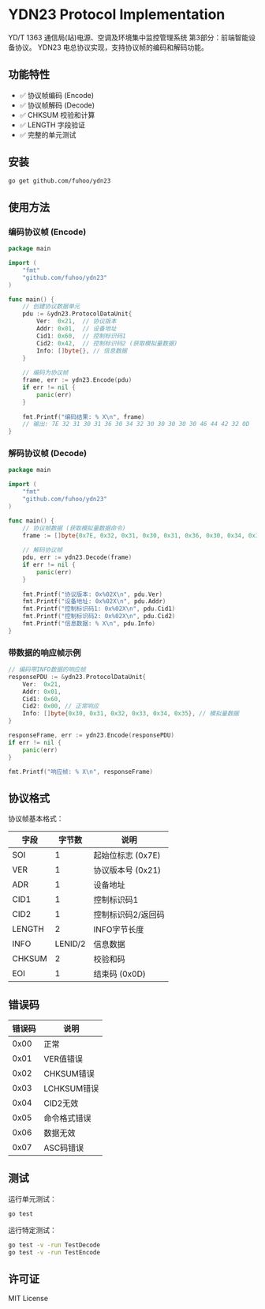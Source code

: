 # YDN23 Protocol Implementation

YD/T 1363 通信局(站)电源、空调及环境集中监控管理系统 第3部分：前端智能设备协议。
YDN23 电总协议实现，支持协议帧的编码和解码功能。

## 功能特性

- ✅ 协议帧编码 (Encode)
- ✅ 协议帧解码 (Decode) 
- ✅ CHKSUM 校验和计算
- ✅ LENGTH 字段验证
- ✅ 完整的单元测试

## 安装

```bash
go get github.com/fuhoo/ydn23
```

## 使用方法

### 编码协议帧 (Encode)

```go
package main

import (
    "fmt"
    "github.com/fuhoo/ydn23"
)

func main() {
    // 创建协议数据单元
    pdu := &ydn23.ProtocolDataUnit{
        Ver:  0x21,  // 协议版本
        Addr: 0x01,  // 设备地址
        Cid1: 0x60,  // 控制标识码1
        Cid2: 0x42,  // 控制标识码2 (获取模拟量数据)
        Info: []byte{}, // 信息数据
    }
    
    // 编码为协议帧
    frame, err := ydn23.Encode(pdu)
    if err != nil {
        panic(err)
    }
    
    fmt.Printf("编码结果: % X\n", frame)
    // 输出: 7E 32 31 30 31 36 30 34 32 30 30 30 30 30 46 44 42 32 0D
}
```

### 解码协议帧 (Decode)

```go
package main

import (
    "fmt"
    "github.com/fuhoo/ydn23"
)

func main() {
    // 协议帧数据 (获取模拟量数据命令)
    frame := []byte{0x7E, 0x32, 0x31, 0x30, 0x31, 0x36, 0x30, 0x34, 0x32, 0x30, 0x30, 0x30, 0x30, 0x30, 0x46, 0x44, 0x42, 0x32, 0x0D}
    
    // 解码协议帧
    pdu, err := ydn23.Decode(frame)
    if err != nil {
        panic(err)
    }
    
    fmt.Printf("协议版本: 0x%02X\n", pdu.Ver)
    fmt.Printf("设备地址: 0x%02X\n", pdu.Addr)
    fmt.Printf("控制标识码1: 0x%02X\n", pdu.Cid1)
    fmt.Printf("控制标识码2: 0x%02X\n", pdu.Cid2)
    fmt.Printf("信息数据: % X\n", pdu.Info)
}
```

### 带数据的响应帧示例

```go
// 编码带INFO数据的响应帧
responsePDU := &ydn23.ProtocolDataUnit{
    Ver:  0x21,
    Addr: 0x01,
    Cid1: 0x60,
    Cid2: 0x00, // 正常响应
    Info: []byte{0x30, 0x31, 0x32, 0x33, 0x34, 0x35}, // 模拟量数据
}

responseFrame, err := ydn23.Encode(responsePDU)
if err != nil {
    panic(err)
}

fmt.Printf("响应帧: % X\n", responseFrame)
```

## 协议格式

协议帧基本格式：

| 字段 | 字节数 | 说明 |
|------|--------|------|
| SOI | 1 | 起始位标志 (0x7E) |
| VER | 1 | 协议版本号 (0x21) |
| ADR | 1 | 设备地址 |
| CID1 | 1 | 控制标识码1 |
| CID2 | 1 | 控制标识码2/返回码 |
| LENGTH | 2 | INFO字节长度 |
| INFO | LENID/2 | 信息数据 |
| CHKSUM | 2 | 校验和码 |
| EOI | 1 | 结束码 (0x0D) |

## 错误码

| 错误码 | 说明 |
|--------|------|
| 0x00 | 正常 |
| 0x01 | VER值错误 |
| 0x02 | CHKSUM错误 |
| 0x03 | LCHKSUM错误 |
| 0x04 | CID2无效 |
| 0x05 | 命令格式错误 |
| 0x06 | 数据无效 |
| 0x07 | ASC码错误 |

## 测试

运行单元测试：

```bash
go test
```

运行特定测试：

```bash
go test -v -run TestDecode
go test -v -run TestEncode
```

## 许可证

MIT License
